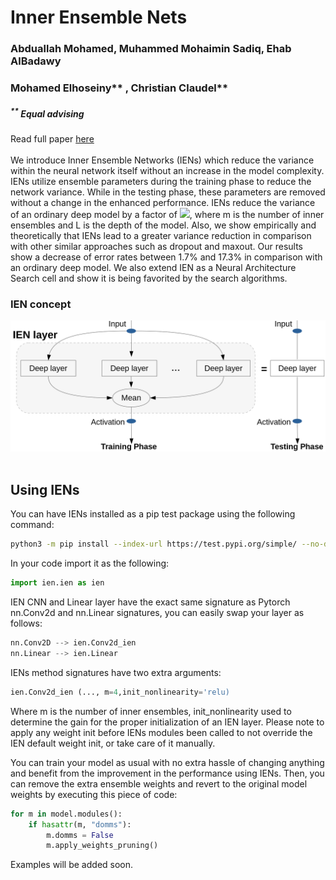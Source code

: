 # Inner Ensemble Nets
### Abduallah Mohamed, Muhammed Mohaimin Sadiq, Ehab AlBadawy <br />
### Mohamed Elhoseiny** , Christian Claudel**
##### <sup>**</sup> Equal advising
Read full paper <a href="https://arxiv.org/abs/2006.08305">here</a> </br> </br>
We introduce Inner Ensemble Networks (IENs) which reduce the variance within the neural network itself without an increase in the model complexity.
IENs utilize ensemble parameters during the training phase to reduce the network variance. While in the testing phase, these parameters are removed without a change in the enhanced performance.
IENs reduce the variance of an ordinary deep model by a factor of <img src="https://latex.codecogs.com/svg.latex?1/m^{L-1}" />, where m is the number of inner ensembles and L is the depth of the model.
Also, we show empirically and theoretically that IENs lead to a greater variance reduction in comparison with other similar approaches such as dropout and maxout.
Our results show a decrease of error rates between 1.7\% and 17.3\% in comparison with an ordinary deep model. We also extend IEN as a Neural Architecture Search cell and show it is being favorited by the search algorithms.
### IEN concept
<div align='center'>
<img src="images/ienteaser.png"></img>
</div>
<br />

## Using IENs 
You can have IENs installed as a pip test package using the following command: 
```bash
python3 -m pip install --index-url https://test.pypi.org/simple/ --no-deps inner-ensemble-nets==0.0.2
```

In your code import it as the following: 
```python
import ien.ien as ien
```
IEN CNN and Linear layer have the exact same signature as Pytorch nn.Conv2d and nn.Linear signatures, you can easily swap your layer as follows: 
```python 
nn.Conv2D --> ien.Conv2d_ien 
nn.Linear --> ien.Linear
```
IENs method signatures have two extra arguments: 
```python
ien.Conv2d_ien (..., m=4,init_nonlinearity='relu)
```
Where m is the number of inner ensembles, init_nonlinearity used to determine the gain for the proper initialization of an IEN layer.
Please note to apply any weight init before IENs modules been called to not override the IEN default weight init, or take care of it manually.

You can train your model as usual with no extra hassle of changing anything and benefit from the improvement in the performance using IENs.
Then, you can remove the extra ensemble weights and revert to the original model weights by executing this piece of code: 
```python
for m in model.modules():
    if hasattr(m, "domms"):
        m.domms = False
        m.apply_weights_pruning()
```

Examples will be added soon.
